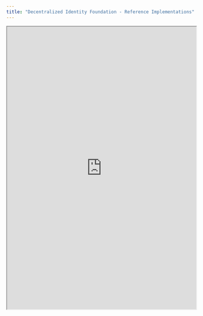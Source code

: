 ```yaml
---
title: "Decentralized Identity Foundation - Reference Implementations"
---
```



<iframe height="750" width="100%" src="https://ewelton.github.io/ktest/wiki.html#Decentralized%20Identity%20Foundation%20-%20Reference%20Implementations"></iframe>
